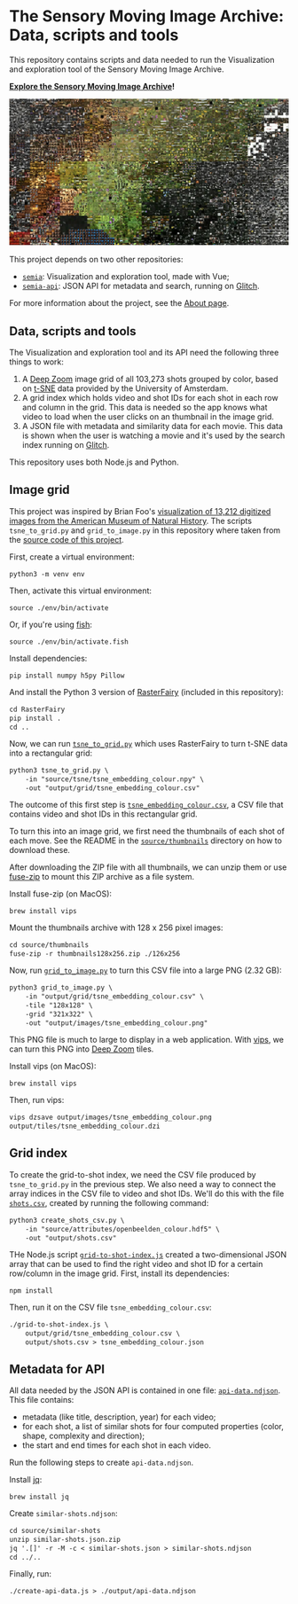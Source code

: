 # The Sensory Moving Image Archive: Data, scripts and tools

This repository contains scripts and data needed to run the Visualization and exploration tool of the Sensory Moving Image Archive.

__[Explore the Sensory Moving Image Archive](https://bertspaan.nl/semia/)!__

[![](https://github.com/bertspaan/semia/raw/master/public/semia.jpg)](https://bertspaan.nl/semia/)

This project depends on two other repositories:

- [`semia`](https://github.com/bertspaan/semia): Visualization and exploration tool, made with Vue;
- [`semia-api`](https://github.com/bertspaan/semia-api): JSON API for metadata and search, running on [Glitch](https://glitch.com/edit/#!/semia-api).

For more information about the project, see the [About page](https://bertspaan.nl/semia/#/about).

## Data, scripts and tools

The Visualization and exploration tool and its API need the following three things to work:

1. A [Deep Zoom](https://en.wikipedia.org/wiki/Deep_Zoom) image grid of all 103,273 shots grouped by color, based on [t-SNE](https://en.wikipedia.org/wiki/T-distributed_stochastic_neighbor_embedding) data provided by the University of Amsterdam.
2. A grid index which holds video and shot IDs for each shot in each row and column in the grid. This data is needed so the app knows what video to load when the user clicks on an thumbnail in the image grid.
3. A JSON file with metadata and similarity data for each movie. This data is shown when the user is watching a movie and it's used by the search index running on [Glitch](https://glitch.com/edit/#!/semia-api).

This repository uses both Node.js and Python.

## Image grid

This project was inspired by Brian Foo's [visualization of 13,212 digitized images from the American Museum of Natural History](https://amnh-sciviz.github.io/image-collection/index.html). The scripts `tsne_to_grid.py` and `grid_to_image.py` in this repository where taken from the [source code of this project](https://github.com/amnh-sciviz/image-collection).

First, create a virtual environment:

    python3 -m venv env

Then, activate this virtual environment:

    source ./env/bin/activate

Or, if you're using [fish](http://fishshell.com/):

    source ./env/bin/activate.fish

Install dependencies:

    pip install numpy h5py Pillow

And install the Python 3 version of [RasterFairy](https://github.com/Quasimondo/RasterFairy) (included in this repository):

    cd RasterFairy
    pip install .
    cd ..

Now, we can run [`tsne_to_grid.py`](tsne_to_grid.py) which uses RasterFairy to turn t-SNE data into a rectangular grid:

    python3 tsne_to_grid.py \
        -in "source/tsne/tsne_embedding_colour.npy" \
        -out "output/grid/tsne_embedding_colour.csv"

The outcome of this first step is [`tsne_embedding_colour.csv`](output/grid/tsne_embedding_colour.csv), a CSV file that contains video and shot IDs in this rectangular grid.

To turn this into an image grid, we first need the thumbnails of each shot of each move. See the README in the [`source/thumbnails`](source/thumbnails) directory on how to download these.

After downloading the ZIP file with all thumbnails, we can unzip them or use [fuse-zip](https://bitbucket.org/agalanin/fuse-zip/wiki/Home) to mount this ZIP archive as a file system.

Install fuse-zip (on MacOS):

    brew install vips

Mount the thumbnails archive with 128 x 256 pixel images:

    cd source/thumbnails
    fuse-zip -r thumbnails128x256.zip ./126x256

Now, run [`grid_to_image.py`](grid_to_image.py) to turn this CSV file into a large PNG (2.32 GB):

    python3 grid_to_image.py \
        -in "output/grid/tsne_embedding_colour.csv" \
        -tile "128x128" \
        -grid "321x322" \
        -out "output/images/tsne_embedding_colour.png"

This PNG file is much to large to display in a web application. With [vips](https://github.com/libvips/libvips), we can turn this PNG into [Deep Zoom](https://en.wikipedia.org/wiki/Deep_Zoom) tiles.

Install vips (on MacOS):

    brew install vips

Then, run vips:

    vips dzsave output/images/tsne_embedding_colour.png output/tiles/tsne_embedding_colour.dzi

## Grid index

To create the grid-to-shot index, we need the CSV file produced by `tsne_to_grid.py` in the previous step. We also need a way to connect the array indices in the CSV file to video and shot IDs. We'll do this with the file [`shots.csv`](output/shots.csv), created by running the following command:

    python3 create_shots_csv.py \
        -in "source/attributes/openbeelden_colour.hdf5" \
        -out "output/shots.csv"

THe Node.js script [`grid-to-shot-index.js`](grid-to-shot-index.js) created a two-dimensional JSON array that can be used to find the right video and shot ID for a certain row/column in the image grid. First, install its dependencies:

    npm install

Then, run it on the CSV file `tsne_embedding_colour.csv`:

    ./grid-to-shot-index.js \
        output/grid/tsne_embedding_colour.csv \
        output/shots.csv > tsne_embedding_colour.json

## Metadata for API

All data needed by the JSON API is contained in one file: [`api-data.ndjson`](output/api-data.ndjson). This file contains:

- metadata (like title, description, year) for each video;
- for each shot, a list of similar shots for four computed properties (color, shape, complexity and direction);
- the start and end times for each shot in each video.

Run the following steps to create `api-data.ndjson`.

Install [jq](https://stedolan.github.io/jq/):

    brew install jq

Create `similar-shots.ndjson`:

    cd source/similar-shots
    unzip similar-shots.json.zip
    jq '.[]' -r -M -c < similar-shots.json > similar-shots.ndjson
    cd ../..

Finally, run:

    ./create-api-data.js > ./output/api-data.ndjson
